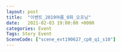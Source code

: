 ```yaml
---
layout: post
title:  "이벤트_2019여름_0화_오프닝"
date:   2021-02-03 19:00:00 +0000
categories: Event
Tags: Story Event
SceneCode: ["scene_evt190627_cp0_q1_s10"]
---
```

